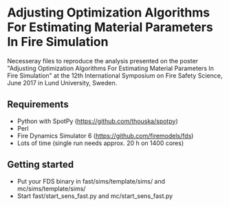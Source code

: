 # Adjusting Optimization Algorithms For Estimating Material Parameters In Fire Simulation

Necesseray files to reproduce the analysis presented on the poster "Adjusting Optimization Algorithms For Estimating Material Parameters In Fire Simulation" at the 12th International Symposium on Fire Safety Science, June 2017 in Lund University, Sweden.

## Requirements

- Python with SpotPy (https://github.com/thouska/spotpy)
- Perl
- Fire Dynamics Simulator 6 (https://github.com/firemodels/fds)
- Lots of time (single run needs approx. 20 h on 1400 cores)

## Getting started

- Put your FDS binary in fast/sims/template/sims/ and mc/sims/template/sims/ 
- Start fast/start_sens_fast.py and mc/start_sens_fast.py

